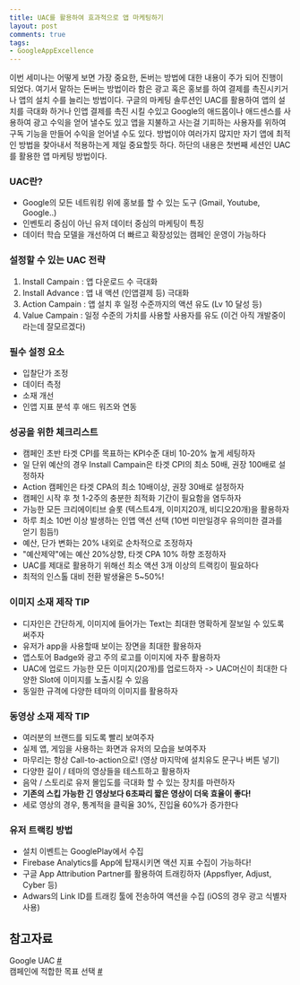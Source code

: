 ```yaml
---
title: UAC를 활용하여 효과적으로 앱 마케팅하기
layout: post
comments: true
tags:
- GoogleAppExcellence
---
```

이번 세미나는 어떻게 보면 가장 중요한, 돈버는 방법에 대한 내용이 주가 되어 진행이 되었다. 여기서 말하는 돈버는 방법이라 함은 광고 혹은 홍보를 하여 결제를 촉진시키거나 앱의 설치 수를 늘리는 방법이다. 구글의 마케팅 솔루션인 UAC를 활용하여 앱의 설치를 극대화 하거나 인앱 결제를 촉진 시킬 수있고 Google의 애드몹이나 애드센스를 사용하여 광고 수익을 얻어 낼수도 있고 앱을 지불하고 사는걸 기피하는 사용자를 위하여 구독 기능을 만들어 수익을 얻어낼 수도 있다. 방법이야 여러가지 많지만 자기 앱에 최적인 방법을 찾아내서 적용하는게 제일 중요할듯 하다.
하단의 내용은 첫번째 세션인 UAC를 활용한 앱 마케팅 방법이다.

### UAC란?
- Google의 모든 네트워킹 위에 홍보를 할 수 있는 도구 (Gmail, Youtube, Google..)
- 인벤토리 중심이 아닌 유저 데이터 중심의 마케팅이 특징
- 데이터 학습 모델을 개선하여 더 빠르고 확장성있는 캠페인 운영이 가능하다

### 설정할 수 있는 UAC 전략
1. Install Campain : 앱 다운로드 수 극대화
2. Install Advance : 앱 내 액션 (인앱결제 등) 극대화
3. Action Campain : 앱 설치 후 일정 수준까지의 액션 유도 (Lv 10 달성 등)
4. Value Campain : 일정 수준의 가치를 사용할 사용자를 유도 (이건 아직 개발중이라는데 잘모르겠다)

### 필수 설정 요소
- 입찰단가 조정
- 데이터 측정
- 소재 개선
- 인앱 지표 분석 후 애드 워즈와 연동

### 성공을 위한 체크리스트
- 캠페인 초반 타겟 CPI를 목표하는 KPI수준 대비 10-20% 높게 세팅하자
- 일 단위 예산의 경우 Install Campain은 타겟 CPI의 최소 50배, 권장 100배로 설정하자
- Action 캠페인은 타겟 CPA의 최소 10배이상, 권장 30배로 설정하자
- 캠페인 시작 후 첫 1-2주의 충분한 최적화 기간이 필요함을 염두하자
- 가능한 모든 크리에이티브 슬롯 (텍스트4개, 이미지20개, 비디오20개)을 활용하자
- 하루 최소 10번 이상 발생하는 인앱 액션 선택 (10번 미만일경우 유의미한 결과를 얻기 힘듬!)
- 예산, 단가 변화는 20% 내외로 순차적으로 조정하자
- "예산제약"에는 예산 20%상향, 타겟 CPA 10% 하향 조정하자
- UAC를 제대로 활용하기 위해선 최소 액션 3개 이상의 트랙킹이 필요하다
- 최적의 인스톨 대비 전환 발생율은 5~50%!

### 이미지 소재 제작 TIP
- 디자인은 간단하게, 이미지에 들어가는 Text는 최대한 명확하게 잘보일 수 있도록 써주자
- 유저가 app을 사용할때 보이는 장면을 최대한 활용하자
- 앱스토어 Badge와 광고 주의 로고를 이미지에 자주 활용하자
- UAC에 업로드 가능한 모든 이미지(20개)를 업로드하자 -> UAC머신이 최대한 다양한 Slot에 이미지를 노출시킬 수 있음
- 동일한 규격에 다양한 테마의 이미지를 활용하자

### 동영상 소재 제작 TIP
- 여러분의 브랜드를 되도록 빨리 보여주자
- 실제 앱, 게임을 사용하는 화면과 유저의 모습을 보여주자
- 마무리는 항상 Call-to-action으로! (영상 마지막에 설치유도 문구나 버튼 넣기)
- 다양한 길이 / 테마의 영상들을 테스트하고 활용하자
- 음악 / 스토리로 유저 몰입도를 극대화 할 수 있는 장치를 마련하자
- **기존의 스킵 가능한 긴 영상보다 6초짜리 짧은 영상이 더욱 효율이 좋다!**
- 세로 영상의 경우, 통계적을 클릭율 30%, 진입율 60%가 증가한다

### 유저 트랙킹 방법
- 설치 이벤트는 GooglePlay에서 수집
- Firebase Analytics를 App에 탑재시키면 액션 지표 수집이 가능하다!
- 구글 App Attribution Partner를 활용하여 트래킹하자 (Appsflyer, Adjust, Cyber 등)
- Adwars의 Link ID를 트래킹 툴에 전송하여 액션을 수집 (iOS의 경우 광고 식별자 사용)

## 참고자료
Google UAC [#](https://support.google.com/adwords/answer/6247380?hl=ko)<br>
캠페인에 적합한 목표 선택 [#](https://support.google.com/adwords/answer/6167158?hl=ko)<br>
